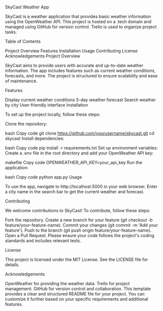 SkyCast Weather App

SkyCast is a weather application that provides basic weather information using the OpenWeather API. This project is hosted on a .tech domain and managed using GitHub for version control. Trello is used to organize project tasks.

Table of Contents

Project Overview
Features
Installation
Usage
Contributing
License
Acknowledgements
Project Overview

SkyCast aims to provide users with accurate and up-to-date weather information. The app includes features such as current weather conditions, forecasts, and more. The project is structured to ensure scalability and ease of maintenance.

Features

Display current weather conditions
5-day weather forecast
Search weather by city
User-friendly interface
Installation

To set up the project locally, follow these steps:

Clone the repository:

bash
Copy code
git clone https://github.com/yourusername/skycast.git
cd skycast
Install dependencies:

bash
Copy code
pip install -r requirements.txt
Set up environment variables:
Create a .env file in the root directory and add your OpenWeather API key:

makefile
Copy code
OPENWEATHER_API_KEY=your_api_key
Run the application:

bash
Copy code
python app.py
Usage

To use the app, navigate to http://localhost:5000 in your web browser. Enter a city name in the search bar to get the current weather and forecast.

Contributing

We welcome contributions to SkyCast! To contribute, follow these steps:

Fork the repository.
Create a new branch for your feature (git checkout -b feature/your-feature-name).
Commit your changes (git commit -m 'Add your feature').
Push to the branch (git push origin feature/your-feature-name).
Open a Pull Request.
Please ensure your code follows the project's coding standards and includes relevant tests.

License

This project is licensed under the MIT License. See the LICENSE file for details.

Acknowledgements

OpenWeather for providing the weather data.
Trello for project management.
GitHub for version control and collaboration.
This template provides a clear and structured README file for your project. You can customize it further based on your specific requirements and additional features.





